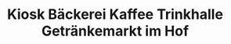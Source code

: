 ---
title: "Kiosk Bäckerei Kaffee Trinkhalle Getränkemarkt im Hof"
url: /essen/kiosk-baeckerei-kaffee-trinkhalle-getraenkemarkt-im-hof/
shop: Kiosk
---